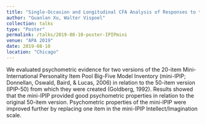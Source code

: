 ```yaml
---
title: "Single-Occasion and Longitudinal CFA Analysis of Responses to the Mini-IPIP-BFM"
author: "Guanlan Xu, Walter Vispoel"
collection: talks
type: "Poster"
permalink: /talks/2019-08-10-poster-IPIPmini
venue: "APA 2019"
date: 2019-08-10
location: "Chicago"
---
```



We evaluated psychometric evidence for two versions of the 20-item Mini-International Personality Item Pool Big-Five Model Inventory (mini-IPIP; Donnellan, Oswald, Baird, & Lucas, 2006) in relation to the 50-item version (IPIP-50) from which they were created (Goldberg, 1992). Results showed that the mini-IPIP provided good psychometric properties in relation to the original 50-item version.  Psychometric properties of the mini-IPIP were improved further by replacing one item in the mini-IPIP Intellect/Imagination scale.
